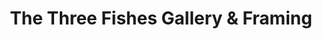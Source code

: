 ---
title: "The Three Fishes Gallery & Framing"
url: /peebles/the-three-fishes-gallery-and-framing/
shop: frame
---